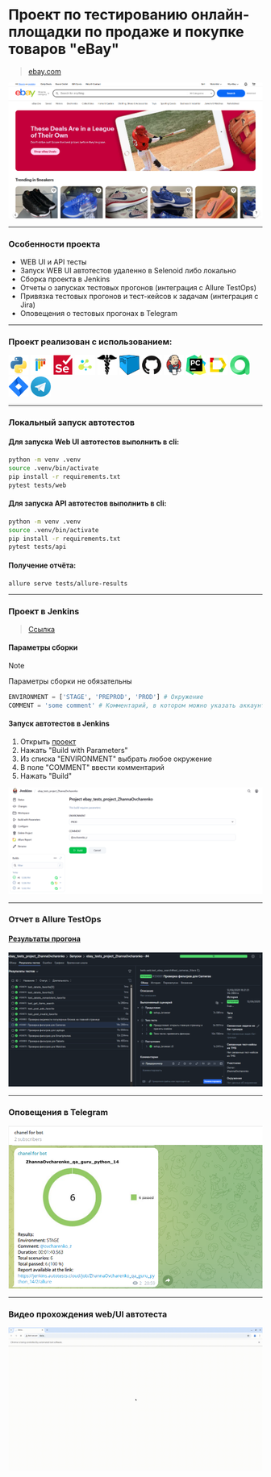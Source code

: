 # Проект по тестированию онлайн-площадки по продаже и покупке товаров "eBay"
> <a target="_blank" href="https://ebay.com/">ebay.com</a>

![main page screenshot](/files/ebay.com.png)

----

### Особенности проекта

* WEB UI и API тесты
* Запуск WEB UI автотестов удаленно в Selenoid либо локально
* Сборка проекта в Jenkins
* Отчеты о запусках тестовых прогонов (интеграция с Allure TestOps)
* Привязка тестовых прогонов и тест-кейсов к задачам (интеграция с Jira)
* Оповещения о тестовых прогонах в Telegram

----

### Проект реализован с использованием:

<img title="Python" src="/files/icons/python-original.svg" height="40" width="40"/> <img title="Pytest" src="/files/icons/pytest-original.svg" height="40" width="40"/> <img title="Selenium" src="/files/icons/selenium-original.svg" height="40" width="40"/> <img title="Selene" src="/files/icons/selene.png" height="40" width="40"/> <img title="Requests" src="/files/icons/requests.png" height="40" width="40"/> <img title="Selenoid" src="/files/icons/selenoid.png" height="40" width="40"/> <img title="GitHub" src="/files/icons/github-original.svg" height="40" width="40"/>  <img title="Jenkins" src="/files/icons/jenkins-original.svg" height="40" width="40"/> <img title="Pycharm" src="/files/icons/pycharm.png" height="40" width="40"/> <img title="Allure Report" src="/files/icons/Allure_Report.png" height="40" width="40"/>  <img title="Allure TestOps" src="/files/icons/allure_testops.png" height="40" width="40"/> <img title="Jira" src="/files/icons/jira.png" height="40" width="40"/> <img title="Telegram" src="/files/icons/tg.png" height="40" width="40"/> 


----

### Локальный запуск автотестов

#### Для запуска Web UI автотестов выполнить в cli:
```bash
python -m venv .venv
source .venv/bin/activate
pip install -r requirements.txt
pytest tests/web
```

#### Для запуска API автотестов выполнить в cli:
```bash
python -m venv .venv
source .venv/bin/activate
pip install -r requirements.txt
pytest tests/api
```

#### Получение отчёта:
```bash
allure serve tests/allure-results
```

----

### Проект в Jenkins
> <a target="_blank" href="https://jenkins.autotests.cloud/job/ebay_tests_project_ZhannaOvcharenko/">Ссылка</a>

#### Параметры сборки
> [!NOTE]
> Параметры сборки не обязательны
```python
ENVIRONMENT = ['STAGE', 'PREPROD', 'PROD'] # Окружение
COMMENT = 'some comment' # Комментарий, в котором можно указать аккаунт в tg для уведомления об отчете
```
#### Запуск автотестов в Jenkins
1. Открыть <a target="_blank" href="https://jenkins.autotests.cloud/job/ebay_tests_project_ZhannaOvcharenko/">проект</a>
2. Нажать "Build with Parameters"
3. Из списка "ENVIRONMENT" выбрать любое окружение
4. В поле "COMMENT" ввести комментарий
5. Нажать "Build"

![jenkins project main page](/files/jenkins_project.png)

----

### Отчет в Allure TestOps
#### <a target="_blank" href="https://allure.autotests.cloud/launch/48174">Результаты прогона</a>
![allure_report_overview](/files/Allure%20TestOPS.png)

----

### Оповещения в Telegram
![telegram_allert](/files/telegram_allert.png)

----

### Видео прохождения web/UI автотеста
![autotest_gif](/files/autotest.gif)
